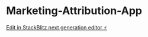 # Marketing-Attribution-App

[Edit in StackBlitz next generation editor ⚡️](https://stackblitz.com/~/github.com/akgupta-intechnovation/Marketing-Attribution-App)